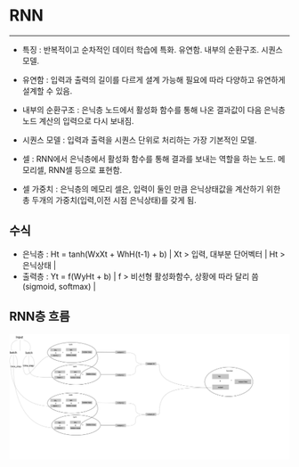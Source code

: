 # RNN
***
- 특징 : 반복적이고 순차적인 데이터 학습에 특화. 유연함. 내부의 순환구조. 시퀀스모델.
- 유연함 : 입력과 출력의 길이를 다르게 셜계 가능해 필요에 따라 다양하고 유연하게 설계할 수 있음.  
- 내부의 순환구조 : 은닉층 노드에서 활성화 함수를 통해 나온 결과값이 다음 은닉층 노드 계산의 입력으로 다시 보내짐.
- 시퀀스 모델 : 입력과 출력을 시퀀스 단위로 처리하는 가장 기본적인 모델.
  
- 셀 : RNN에서 은닉층에서 활성화 함수를 통해 결과를 보내는 역할을 하는 노드. 메모리셀, RNN셀 등으로 표현함.
- 셀 가중치 : 은닉층의 메모리 셀은, 입력이 둘인 만큼 은닉상태값을 계산하기 위한 총 두개의 가중치(입력,이전 시점 은닉상태)를 갖게 됨. 


## 수식
- 은닉층 : Ht = tanh(WxXt + WhH(t-1) + b) | Xt > 입력, 대부분 단어벡터 | Ht > 은닉상태 | 
- 출력층 : Yt = f(WyHt + b)  | f > 비선형 활성화함수, 상황에 따라 달리 씀(sigmoid, softmax) | 

## RNN층 흐름
![current](/NLP/image/RNN.png)
